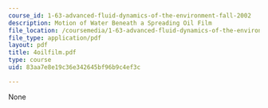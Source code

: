 ```yaml
---
course_id: 1-63-advanced-fluid-dynamics-of-the-environment-fall-2002
description: Motion of Water Beneath a Spreading Oil Film
file_location: /coursemedia/1-63-advanced-fluid-dynamics-of-the-environment-fall-2002/83aa7e8e19c36e342645bf96b9c4ef3c_4oilfilm.pdf
file_type: application/pdf
layout: pdf
title: 4oilfilm.pdf
type: course
uid: 83aa7e8e19c36e342645bf96b9c4ef3c

---
```

None